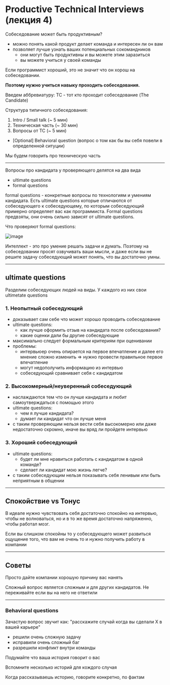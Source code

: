 # Productive Technical Interviews (лекция 4)

Собеседование может быть продуктивным?
- можно понять какой продукт делает команда и интересен ли он вам
- позволяет лучше узнать ваших потенциальных сокомандников
  - они могут быть продуктивны и вы можете этим заразиться
  - вы можете учиться у своей команды

Если программист хороший, это не значит что он хорош на собеседовании. 

**Поэтому нужно учиться навыку проходить собеседования.**

Введем аббревиатуру: TC - тот кто проходит собеседование (The Candidate)

Структура типичного собеседования:

1. Intro / Small talk (~ 5 мин)
2. Техническая часть (~ 30 мин)
3. Вопросы от TC (~ 5 мин)
- [Optional] Behavioral question (вопрос о том как бы вы себя повели в определенной ситуции)

Мы будем говорить про техническую часть

----

Вопросы про кандидата у проверяющего делятся на два вида
- ultimate questions
- formal questions

formal questions - конкретные вопросы по технологиям и умениям кандидата. Есть ultimate questions которые отличаются от собеседующего к собеседующему, по которым собеседующий примерно определяет вас как программиста. Formal questions предвзяты, они очень сильно зависят от ultimate questions.

Что проверяют formal questions:
 
![image](https://user-images.githubusercontent.com/57497898/212226608-0fa81edb-ee78-4b99-a178-294e531ff82d.png)

Интеллект - это про умение решать задачи и думать. Поэтому на собеседовании просят озвучивать ваши мысли, и даже если вы не решите задачу собеседующий может понять, что вы достаточно умны.

----

## ultimate questions

Разделим собеседующих людей на виды. У каждого из них свои ultimetate questions

### 1. Неопытный собеседующий

- доказывает сам себе что может хорошо проводить собеседование
- ultimate questions:
  - как лучше оформить отзыв на кандидата после собеседования?
  - какие оценки дали бы другие собеседующие
- максимально следует формальным критериям при оценивании
- проблемы:
  - интервьюер очень опирается на первое впечатление и далее его мнение сложно изменить => нужно провести правильное первое впечатление
  - могут недополучить информацию из интервью
  - собеседующий сравнивает себя с кандидатом

### 2. Высокомерный/неуверенный собеседующий

- наслаждаются тем что он лучше кандидата и любит самоутверждаться с помощью этого
- ultimate questions:
  - чем я лучше кандидата?
  - думает ли кандидат что он лучше меня
- с таким проверяющим нельзя вести себя высокомерно или даже недостаточно скромно, иначе вы вряд ли пройдете интервью

### 3. Хороший собеседующий

- ultimate questions: 
  - будет ли мне нравиться работать с кандидатом в одной команде?
  - сделает ли кандидат мою жизнь легче?
- с таким собеседующим нельзя показывать себя ленивым или быть неприятным в общении

---- 

## Спокойствие vs Тонус

В идеале нужно чувствовать себя достаточно спокойно на интервью, чтобы не волноваться, но и в то же время достаточно напряженно, чтобы работал мозг.

Если вы слишком спокойны то у собеседующего может развиться ощущение того, что вам не очень то и нужно получить работу в компании

----

## Советы

Просто дайте компании хорошую причину вас нанять

Сложный вопрос является сложным и для других кандидатов. Не переживайте если вы на него не ответили

----

### Behavioral questions

Зачастую вопрос звучит как: "расскажите случай когда вы сделали X в вашей карьере"
- решили очень сложную задачу
- исправили очень сложный баг
- разрешили конфликт внутри команды

Подумайте что ваша история говорит о вас

Вспомните несколько историй для кождого случая

Когда рассказываешь историю, говорите конкретно, по фактам
